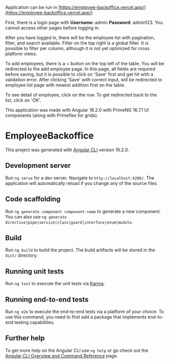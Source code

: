 Application can be run in [https://employee-backoffice.vercel.app/](https://employee-backoffice.vercel.app/)

First, there is a login page with **Username**: admin **Password**: admin123. You cannot access other pages before logging in.

After you have logged in, there will be the employee list with pagination, filter, and search available. Filter on the top right is a global filter.
It is possible to filter per column, although it is not yet optimized for cross platform views.

To add employees, there is a + button on the top left of the table. You will be redirected to the add employee page. In this page,
all fields are required before saving, but it is possible to click on 'Save' first and get hit with a validation error. After clicking 'Save' with
correct input, will be redirected to employee list page with newest addition first on the table.

To see detail of employee, click on the row. To get redirected back to the list, click on 'OK'.

This application was made with Angular 16.2.0 with PrimeNG 16.7.1 UI components (along with Primeflex for grids).

# EmployeeBackoffice

This project was generated with [Angular CLI](https://github.com/angular/angular-cli) version 16.2.0.

## Development server

Run `ng serve` for a dev server. Navigate to `http://localhost:4200/`. The application will automatically reload if you change any of the source files.

## Code scaffolding

Run `ng generate component component-name` to generate a new component. You can also use `ng generate directive|pipe|service|class|guard|interface|enum|module`.

## Build

Run `ng build` to build the project. The build artifacts will be stored in the `dist/` directory.

## Running unit tests

Run `ng test` to execute the unit tests via [Karma](https://karma-runner.github.io).

## Running end-to-end tests

Run `ng e2e` to execute the end-to-end tests via a platform of your choice. To use this command, you need to first add a package that implements end-to-end testing capabilities.

## Further help

To get more help on the Angular CLI use `ng help` or go check out the [Angular CLI Overview and Command Reference](https://angular.io/cli) page.
